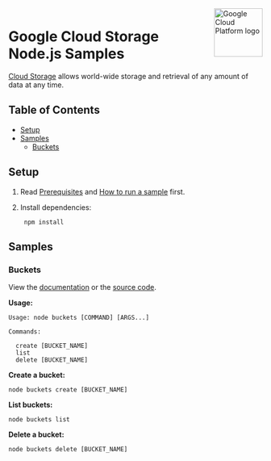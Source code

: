 <img src="https://avatars2.githubusercontent.com/u/2810941?v=3&s=96" alt="Google Cloud Platform logo" title="Google Cloud Platform" align="right" height="96" width="96"/>

# Google Cloud Storage Node.js Samples

[Cloud Storage][storage_docs] allows world-wide storage and retrieval of any
amount of data at any time.

[storage_docs]: https://cloud.google.com/storage/docs/

## Table of Contents

* [Setup](#setup)
* [Samples](#samples)
  * [Buckets](#buckets)

## Setup

1. Read [Prerequisites][prereq] and [How to run a sample][run] first.
1. Install dependencies:

        npm install

[prereq]: ../README.md#prerequisities
[run]: ../README.md#how-to-run-a-sample

## Samples

### Buckets

View the [documentation][buckets_docs] or the [source code][buckets_code].

__Usage:__

```
Usage: node buckets [COMMAND] [ARGS...]

Commands:

  create [BUCKET_NAME]
  list
  delete [BUCKET_NAME]
```

__Create a bucket:__

    node buckets create [BUCKET_NAME]

__List buckets:__

    node buckets list

__Delete a bucket:__

    node buckets delete [BUCKET_NAME]

[buckets_docs]: https://cloud.google.com/storage/docs/authentication#acd-examples
[buckets_code]: buckets.js
